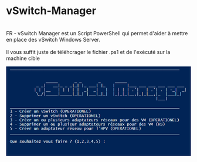 # vSwitch-Manager
<br>FR - vSwitch Manager est un Script PowerShell qui permet d'aider à mettre en place des vSwitch Windows Server.
<br>
<br> Il vous suffit juste de téléhcrager le fichier .ps1 et de l'exécuté sur la machine cible

<img title="interface" alt="Alt text" src="interface.png">
